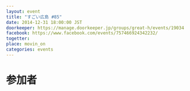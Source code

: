 ```yaml
---
layout: event
title: "すごい広島 #85"
date: 2014-12-31 18:00:00 JST
doorkeeper: https://manage.doorkeeper.jp/groups/great-h/events/19034
facebook: https://www.facebook.com/events/757466924342232/
togetter:
place: movin_on
categories: events
---
```


# 参加者
